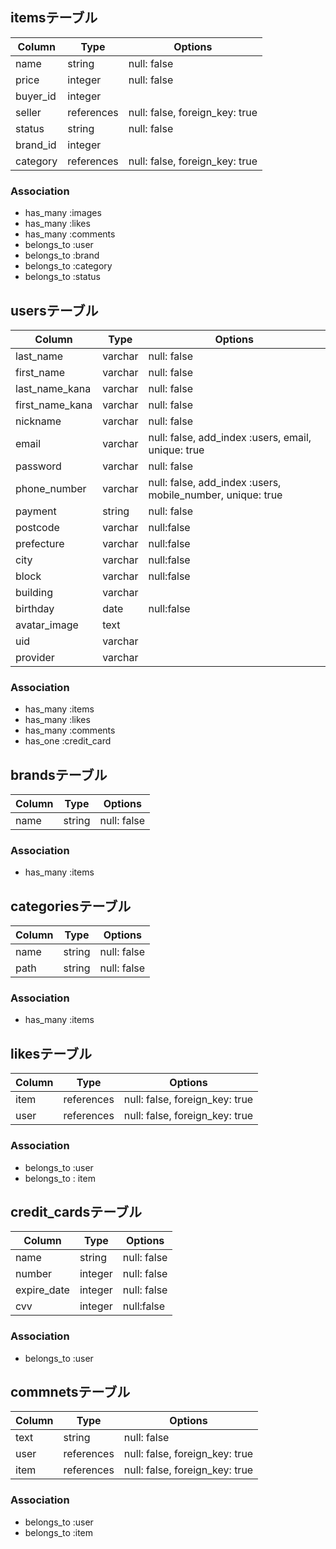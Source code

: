## itemsテーブル

|Column|Type|Options|
|------|----|-------|
|name|string|null: false|
|price|integer|null: false|
|buyer_id|integer|
|seller|references|null: false, foreign_key: true|
|status|string|null: false|
|brand_id|integer|
|category|references|null: false, foreign_key: true|

### Association
- has_many :images
- has_many :likes 
- has_many :comments
- belongs_to :user
- belongs_to :brand
- belongs_to :category
- belongs_to :status



## usersテーブル

|Column|Type|Options|
|------|----|-------|
|last_name|varchar|null: false|
|first_name|varchar|null: false|
|last_name_kana|varchar|null: false|
|first_name_kana|varchar|null: false|
|nickname|varchar|null: false|
|email|varchar|null: false, add_index :users, email, unique: true|
|password|varchar|null: false|
|phone_number|varchar|null: false, add_index :users, mobile_number, unique: true|
|payment|string|null: false|
|postcode|varchar|null:false|
|prefecture|varchar|null:false|
|city|varchar|null:false|
|block|varchar|null:false|
|building|varchar|
|birthday|date|null:false|
|avatar_image|text|
|uid|varchar|
|provider|varchar|


### Association
- has_many :items
- has_many :likes
- has_many :comments
- has_one :credit_card


## brandsテーブル

|Column|Type|Options|
|------|----|-------|
|name|string|null: false|

### Association
- has_many :items



## categoriesテーブル

|Column|Type|Options|
|------|----|-------|
|name|string|null: false|
|path|string|null: false|

### Association
- has_many :items




## likesテーブル

|Column|Type|Options|
|------|----|-------|
|item|references|null: false, foreign_key: true|
|user|references|null: false, foreign_key: true|

### Association
- belongs_to :user
- belongs_to : item



## credit_cardsテーブル
|Column|Type|Options|
|------|----|-------|
|name|string|null: false|
|number|integer|null: false|
|expire_date|integer|null: false|
|cvv|integer|null:false|

### Association
- belongs_to :user



## commnetsテーブル
|Column|Type|Options|
|------|----|-------|
|text|string|null: false|
|user|references|null: false, foreign_key: true|
|item|references|null: false, foreign_key: true|


### Association
- belongs_to :user
- belongs_to :item
